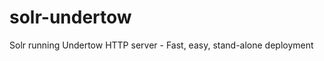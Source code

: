 solr-undertow
=============

Solr running Undertow HTTP server - Fast, easy, stand-alone deployment
